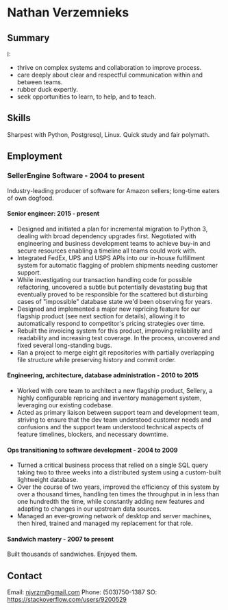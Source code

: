 # Nathan Verzemnieks

## Summary

I:

* thrive on complex systems and collaboration to improve process.
* care deeply about clear and respectful communication within and between teams. 
* rubber duck expertly.
* seek opportunities to learn, to help, and to teach.

## Skills

Sharpest with Python, Postgresql, Linux. Quick study and fair polymath.

## Employment

### SellerEngine Software - 2004 to present

Industry-leading producer of software for Amazon sellers; long-time eaters of own dogfood.

#### Senior engineer: 2015 - present

* Designed and initiated a plan for incremental migration to Python 3, dealing with broad dependency upgrades first. Negotiated with engineering and business development teams to achieve buy-in and secure resources enabling a timeline all teams could work with.
* Integrated FedEx, UPS and USPS APIs into our in-house fulfillment system for automatic flagging of problem shipments needing customer support.
* While investigating our transaction handling code for possible refactoring, uncovered a subtle but potentially devastating bug that eventually proved to be responsible for the scattered but disturbing cases of "impossible" database state we'd been observing for years.
* Designed and implemented a major new repricing feature for our flagship product (see next section for details), allowing it to automatically respond to competitor's pricing strategies over time.
* Rebuilt the invoicing system for this product, improving reliability and readability and increasing test coverage. In the process, uncovered and fixed several long-standing bugs.
* Ran a project to merge eight git repositories with partially overlapping file structure while preserving history and commit order.

#### Engineering, architecture, database administration - 2010 to 2015

* Worked with core team to architect a new flagship product, Sellery, a highly configurable repricing and inventory management system, leveraging our existing codebase.
* Acted as primary liaison between support team and development team, striving to ensure that the dev team understood customer needs and confusions and the support team understood technical aspects of feature timelines, blockers, and necessary downtime.

#### Ops transitioning to software development - 2004 to 2009

* Turned a critical business process that relied on a single SQL query taking two to three weeks into a distributed system using a custom-built lightweight database.
* Over the course of two years, improved the efficiency of this system by over a thousand times, handling ten times the throughput in in less than one hundredth the time, while constantly adding new features and adapting to changes in our upstream data sources.
* Managed an ever-growing network of desktop and server machines, then hired, trained and managed my replacement for that role.

#### Sandwich mastery - 2007 to present

Built thousands of sandwiches. Enjoyed them.

## Contact

Email: njvrzm@gmail.com
Phone: (503)750-1387
SO: https://stackoverflow.com/users/9200529

